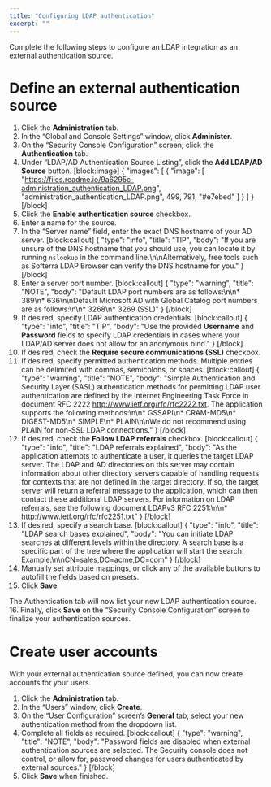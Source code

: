 ```yaml
---
title: "Configuring LDAP authentication"
excerpt: ""
---
```

Complete the following steps to configure an LDAP integration as an external authentication source.

# Define an external authentication source

1. Click the **Administration** tab.
2. In the “Global and Console Settings” window, click **Administer**.
3. On the “Security Console Configuration” screen, click the **Authentication** tab.
4. Under “LDAP/AD Authentication Source Listing”, click the **Add LDAP/AD Source** button.
[block:image]
{
  "images": [
    {
      "image": [
        "https://files.readme.io/9a6295c-administration_authentication_LDAP.png",
        "administration_authentication_LDAP.png",
        499,
        791,
        "#e7ebed"
      ]
    }
  ]
}
[/block]
5. Click the **Enable authentication source** checkbox.
6. Enter a name for the source.
7. In the “Server name” field, enter the exact DNS hostname of your AD server.
[block:callout]
{
  "type": "info",
  "title": "TIP",
  "body": "If you are unsure of the DNS hostname that you should use, you can locate it by running `nslookup` in the command line.\n\nAlternatively, free tools such as Softerra LDAP Browser can verify the DNS hostname for you."
}
[/block]
8. Enter a server port number.
[block:callout]
{
  "type": "warning",
  "title": "NOTE",
  "body": "Default LDAP port numbers are as follows:\n\n* 389\n* 636\n\nDefault Microsoft AD with Global Catalog port numbers are as follows:\n\n* 3268\n* 3269 (SSL)"
}
[/block]
9. If desired, specify LDAP authentication credentials.
[block:callout]
{
  "type": "info",
  "title": "TIP",
  "body": "Use the provided **Username** and **Password** fields to specify LDAP credentials in cases where your LDAP/AD server does not allow for an anonymous bind."
}
[/block]
10. If desired, check the **Require secure communications (SSL)** checkbox.
11. If desired, specify permitted authentication methods.  Multiple entries can be delimited with commas, semicolons, or spaces.
[block:callout]
{
  "type": "warning",
  "title": "NOTE",
  "body": "Simple Authentication and Security Layer (SASL) authentication methods for permitting LDAP user authentication are defined by the Internet Engineering Task Force in document RFC 2222 http://www.ietf.org/rfc/rfc2222.txt. The application supports the following methods:\n\n* GSSAPI\n* CRAM-MD5\n* DIGEST-MD5\n* SIMPLE\n* PLAIN\n\nWe do not recommend using PLAIN for non-SSL LDAP connections."
}
[/block]
12. If desired, check the **Follow LDAP referrals** checkbox.
[block:callout]
{
  "type": "info",
  "title": "LDAP referrals explained",
  "body": "As the application attempts to authenticate a user, it queries the target LDAP server. The LDAP and AD directories on this server may contain information about other directory servers capable of handling requests for contexts that are not defined in the target directory. If so, the target server will return a referral message to the application, which can then contact these additional LDAP servers. For information on LDAP referrals, see the following document LDAPv3 RFC 2251:\n\n* http://www.ietf.org/rfc/rfc2251.txt"
}
[/block]
13. If desired, specify a search base.
[block:callout]
{
  "type": "info",
  "title": "LDAP search bases explained",
  "body": "You can initiate LDAP searches at different levels within the directory.  A search base is a specific part of the tree where the application will start the search.  Example:\n\nCN=sales,DC=acme,DC=com"
}
[/block]
14. Manually set attribute mappings, or click any of the available buttons to autofill the fields based on presets.
15. Click **Save**.

The Authentication tab will now list your new LDAP authentication source.
16. Finally, click **Save** on the “Security Console Configuration” screen to finalize your authentication sources.

# Create user accounts

With your external authentication source defined, you can now create accounts for your users.

1. Click the **Administration** tab.
2. In the “Users” window, click **Create**.
3. On the “User Configuration” screen’s **General** tab, select your new authentication method from the dropdown list.
4. Complete all fields as required.
[block:callout]
{
  "type": "warning",
  "title": "NOTE",
  "body": "Password fields are disabled when external authentication sources are selected.  The Security console does not control, or allow for, password changes for users authenticated by external sources."
}
[/block]
5. Click **Save** when finished.